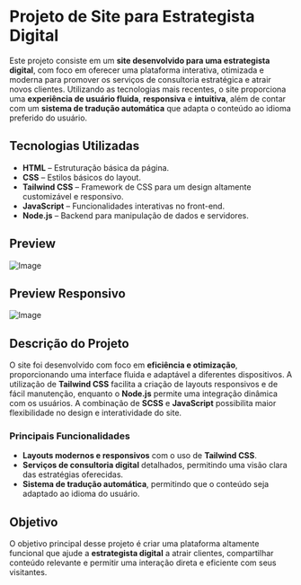 # Projeto de Site para Estrategista Digital

Este projeto consiste em um **site desenvolvido para uma estrategista digital**, com foco em oferecer uma plataforma interativa, otimizada e moderna para promover os serviços de consultoria estratégica e atrair novos clientes. Utilizando as tecnologias mais recentes, o site proporciona uma **experiência de usuário fluida**, **responsiva** e **intuitiva**, além de contar com um **sistema de tradução automática** que adapta o conteúdo ao idioma preferido do usuário.

## Tecnologias Utilizadas

- **HTML** – Estruturação básica da página.
- **CSS** – Estilos básicos do layout.
- **Tailwind CSS** – Framework de CSS para um design altamente customizável e responsivo.
- **JavaScript** – Funcionalidades interativas no front-end.
- **Node.js** – Backend para manipulação de dados e servidores.

## Preview

![Image](https://github.com/user-attachments/assets/3051149e-1b41-4d8f-955b-a223a1701650)

## Preview Responsivo

![Image](https://github.com/user-attachments/assets/d533ee9d-cba2-4bcc-91f4-870848c40d3f)

## Descrição do Projeto

O site foi desenvolvido com foco em **eficiência e otimização**, proporcionando uma interface fluida e adaptável a diferentes dispositivos. A utilização de **Tailwind CSS** facilita a criação de layouts responsivos e de fácil manutenção, enquanto o **Node.js** permite uma integração dinâmica com os usuários. A combinação de **SCSS** e **JavaScript** possibilita maior flexibilidade no design e interatividade do site.

### Principais Funcionalidades

- **Layouts modernos e responsivos** com o uso de **Tailwind CSS**.
- **Serviços de consultoria digital** detalhados, permitindo uma visão clara das estratégias oferecidas.
- **Sistema de tradução automática**, permitindo que o conteúdo seja adaptado ao idioma do usuário.

## Objetivo

O objetivo principal desse projeto é criar uma plataforma altamente funcional que ajude a **estrategista digital** a atrair clientes, compartilhar conteúdo relevante e permitir uma interação direta e eficiente com seus visitantes.
